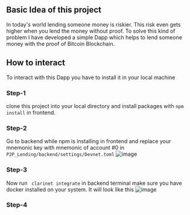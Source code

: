## Basic Idea of this project
In today's world lending someone money is riskier. This risk even gets higher when you lend the money without proof. To solve this kind of problem I have developed a simple Dapp which helps to lend someone money with the proof of Bitcoin Blockchain.

## How to interact
To interact with this Dapp you have to install it in your local machine 

### Step-1

clone this project into your local directory and install packages with 
``` npm install ```
in frontend.

### Step-2 
Go to backend while npm is installing in frontend and replace your mnemonic key with mnemonic of account #0 in ```P2P_Lending/backend/settings/Devnet.toml``` 
![image](https://user-images.githubusercontent.com/91150257/208524489-a25b8119-6d46-44d9-b2fb-336a7b3ab8b1.png)

### Step-3 
Now run ``` clarinet integrate``` in backend terminal make sure you have docker installed on your system. It will look like this
![image](https://user-images.githubusercontent.com/91150257/208524774-cdd979c6-4893-4635-a9b0-f5d64c4d3976.png)

### Step-4 
